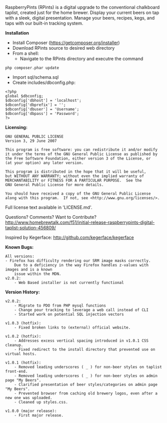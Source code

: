RaspberryPints (RPints) is a digital upgrade to the conventional chalkboard taplist, created just for the home brewer. Display your current beers on tap with a sleek, digital presentation. Manage your beers, recipes, kegs, and taps with our built-in tracking system.

__Installation__
* Install Composer (https://getcomposer.org/installer)
* Download RPints source to desired web directory
* From a shell:
	* Navigate to the RPints directory and executre the command
```
php composer.phar update
```
* Import sql/schema.sql
* Create includes/dbconfig.php:
```
<?php
global $dbconfig;
$dbconfig['dbhost'] = 'localhost';
$dbconfig['dbprefix'] = '';
$dbconfig['dbuser'] = 'Username';
$dbconfig['dbpass'] = 'Password';
?>
```

__Licensing:__

	GNU GENERAL PUBLIC LICENSE
	Version 3, 29 June 2007
	
	This program is free software: you can redistribute it and/or modify
	it under the terms of the GNU General Public License as published by
	the Free Software Foundation, either version 3 of the License, or
	(at your option) any later version.
	
	This program is distributed in the hope that it will be useful,
	but WITHOUT ANY WARRANTY; without even the implied warranty of
	MERCHANTABILITY or FITNESS FOR A PARTICULAR PURPOSE.  See the
	GNU General Public License for more details.
	
	You should have received a copy of the GNU General Public License
	along with this program.  If not, see <http://www.gnu.org/licenses/>.

Full license text available in 'LICENSE.md'.


Questions? Comments? Want to Contribute?
http://www.homebrewtalk.com/f51/initial-release-raspberrypints-digital-taplist-solution-456809/

Inspired by Kegerface:
http://github.com/kegerface/kegerface


__Known Bugs:__

	All versions:
	- Firefox has difficulty rendering our SRM image masks correctly.
		Due to a deficiency in the way Firefox handles z-values with images and is a known
		issue within the MDN.
	v2.0.2:
		- Web Based installer is not currently functional


__Version History:__

	v2.0.2:
		- Migrate to PDO from PHP mysql functions
		- Change pour tracking to leverage a web call instead of CLI
		- Started work on potential SQL injection vectors

	v1.0.3 (hotfix):
		- Fixed broken links to (external) official website.

	v1.0.2 (hotfix):
		- Addresses excess vertical spacing introduced in v1.0.1 CSS cleanup.
		- Fixed redirect to the install directory that prevented use on virtual hosts.
	
	v1.0.1 (hotfix):
		- Removed leading underscores ( _ ) for non-beer styles on taplist front-end.
		- Removed leading underscores ( _ ) for non-beer styles on admin page "My Beers".
		- Clarified presentation of beer styles/categories on admin page "My Beers".
		- Prevented browser from caching old brewery logos, even after a new one was uploaded.
		- Cleaned up styles.css.
	
	v1.0.0 (major release):
		- First major release.
